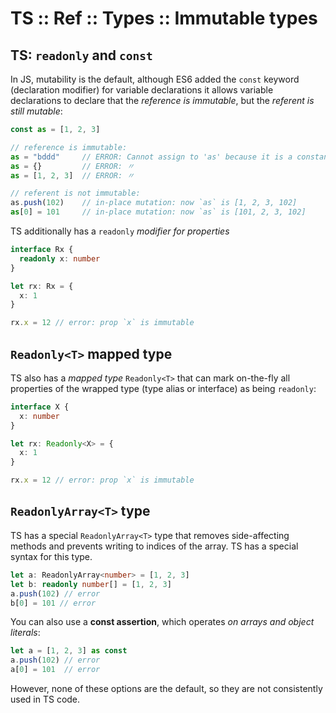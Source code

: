 # TS :: Ref :: Types :: Immutable types

## TS: `readonly` and `const`

In JS, mutability is the default, although ES6 added the `const` keyword (declaration modifier) for variable declarations it allows variable declarations to declare that the *reference is immutable*, but the *referent is still mutable*:

```ts
const as = [1, 2, 3]

// reference is immutable:
as = "bddd"     // ERROR: Cannot assign to 'as' because it is a constant
as = {}         // ERROR: 〃
as = [1, 2, 3]  // ERROR: 〃

// referent is not immutable:
as.push(102)    // in-place mutation: now `as` is [1, 2, 3, 102]
as[0] = 101     // in-place mutation: now `as` is [101, 2, 3, 102]
```

TS additionally has a `readonly` *modifier for properties*

```ts
interface Rx {
  readonly x: number
}

let rx: Rx = {
  x: 1
}

rx.x = 12 // error: prop `x` is immutable
```

## `Readonly<T>` mapped type

TS also has a *mapped type* `Readonly<T>` that can mark on-the-fly all properties of the wrapped type (type alias or interface) as being `readonly`:

```ts
interface X {
  x: number
}

let rx: Readonly<X> = {
  x: 1
}

rx.x = 12 // error: prop `x` is immutable
```

## `ReadonlyArray<T>` type

TS has a special `ReadonlyArray<T>` type that removes side-affecting methods and prevents writing to indices of the array. TS has a special syntax for this type.

```ts
let a: ReadonlyArray<number> = [1, 2, 3]
let b: readonly number[] = [1, 2, 3]
a.push(102) // error
b[0] = 101 // error
```

You can also use a **const assertion**, which operates *on arrays and object literals*:

```ts
let a = [1, 2, 3] as const
a.push(102) // error
a[0] = 101  // error
```

However, none of these options are the default, so they are not consistently used in TS code.
